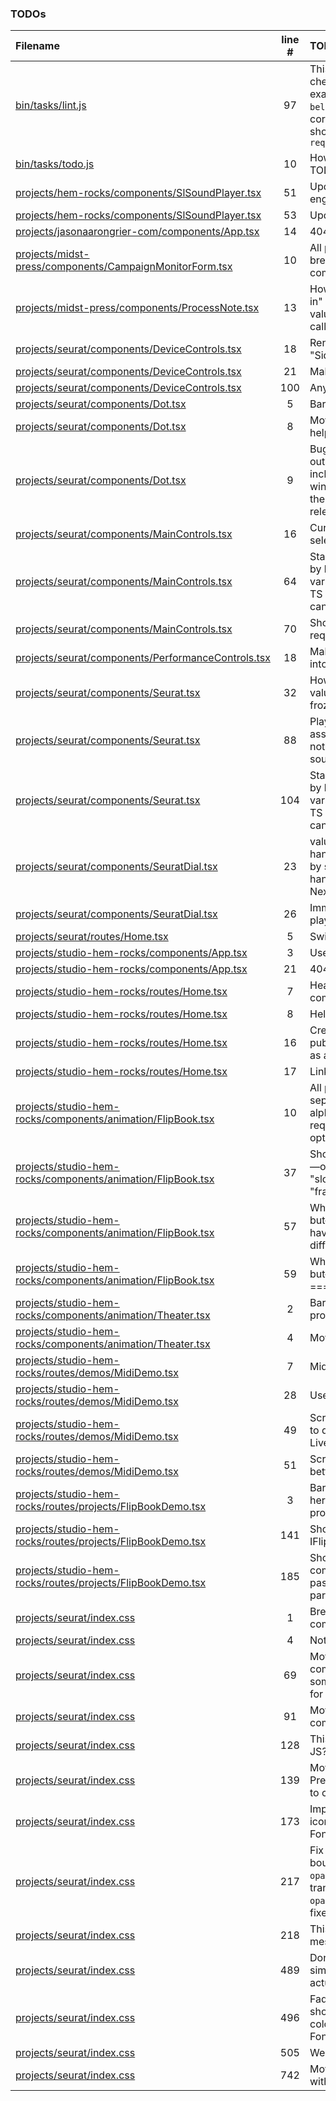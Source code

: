 ### TODOs
| Filename | line # | TODO
|:------|:------:|:------
| [bin/tasks/lint.js](bin/tasks/lint.js#L97) | 97 | This bypasses checks for, for example, `i-dont-belong.foo`, the correct check should be `requiredFiles`
| [bin/tasks/todo.js](bin/tasks/todo.js#L10) | 10 | How to handle TODO's in CI?
| [projects/hem-rocks/components/SlSoundPlayer.tsx](projects/hem-rocks/components/SlSoundPlayer.tsx#L51) | 51 | Update the playback engine
| [projects/hem-rocks/components/SlSoundPlayer.tsx](projects/hem-rocks/components/SlSoundPlayer.tsx#L53) | 53 | Update the state
| [projects/jasonaarongrier-com/components/App.tsx](projects/jasonaarongrier-com/components/App.tsx#L14) | 14 | 404 page
| [projects/midst-press/components/CampaignMonitorForm.tsx](projects/midst-press/components/CampaignMonitorForm.tsx#L10) | 10 | All projects: Use line breaks for all component props
| [projects/midst-press/components/ProcessNote.tsx](projects/midst-press/components/ProcessNote.tsx#L13) | 13 | How not to "freeze in" changing state values in event callbacks?
| [projects/seurat/components/DeviceControls.tsx](projects/seurat/components/DeviceControls.tsx#L18) | 18 | Rename to "SideButtons" or sth
| [projects/seurat/components/DeviceControls.tsx](projects/seurat/components/DeviceControls.tsx#L21) | 21 | Make into a selector
| [projects/seurat/components/DeviceControls.tsx](projects/seurat/components/DeviceControls.tsx#L100) | 100 | Any??
| [projects/seurat/components/Dot.tsx](projects/seurat/components/Dot.tsx#L5) | 5 | Barrelise actions
| [projects/seurat/components/Dot.tsx](projects/seurat/components/Dot.tsx#L8) | 8 | Move handlers to a helper file
| [projects/seurat/components/Dot.tsx](projects/seurat/components/Dot.tsx#L9) | 9 | Bug when releasing outside a dot including outside the window; should be the same as releasing on a dot
| [projects/seurat/components/MainControls.tsx](projects/seurat/components/MainControls.tsx#L16) | 16 | Current canvas selector
| [projects/seurat/components/MainControls.tsx](projects/seurat/components/MainControls.tsx#L64) | 64 | Standardize colors by keeping color vars in a place both TS and (vanilla) CSS can access them
| [projects/seurat/components/MainControls.tsx](projects/seurat/components/MainControls.tsx#L70) | 70 | Should not be required
| [projects/seurat/components/PerformanceControls.tsx](projects/seurat/components/PerformanceControls.tsx#L18) | 18 | Make `currentCanvas` into a selector
| [projects/seurat/components/Seurat.tsx](projects/seurat/components/Seurat.tsx#L32) | 32 | How to prevent values getting frozen into a hook??
| [projects/seurat/components/Seurat.tsx](projects/seurat/components/Seurat.tsx#L88) | 88 | Play the sound assigned to the dot, not the canvas' sound
| [projects/seurat/components/Seurat.tsx](projects/seurat/components/Seurat.tsx#L104) | 104 | Standardize colors by keeping color vars in a place both TS and (vanilla) CSS can access them
| [projects/seurat/components/SeuratDial.tsx](projects/seurat/components/SeuratDial.tsx#L23) | 23 | values in these handlers are frozen by some DOM event handler stuff in Nexus
| [projects/seurat/components/SeuratDial.tsx](projects/seurat/components/SeuratDial.tsx#L26) | 26 | Immediately alter playback
| [projects/seurat/routes/Home.tsx](projects/seurat/routes/Home.tsx#L5) | 5 | Switch to Webpack
| [projects/studio-hem-rocks/components/App.tsx](projects/studio-hem-rocks/components/App.tsx#L3) | 3 | Use barrel files
| [projects/studio-hem-rocks/components/App.tsx](projects/studio-hem-rocks/components/App.tsx#L21) | 21 | 404 page
| [projects/studio-hem-rocks/routes/Home.tsx](projects/studio-hem-rocks/routes/Home.tsx#L7) | 7 | Header/Footer components
| [projects/studio-hem-rocks/routes/Home.tsx](projects/studio-hem-rocks/routes/Home.tsx#L8) | 8 | Helmet here
| [projects/studio-hem-rocks/routes/Home.tsx](projects/studio-hem-rocks/routes/Home.tsx#L16) | 16 | Create a separate public Github repo as a submodule
| [projects/studio-hem-rocks/routes/Home.tsx](projects/studio-hem-rocks/routes/Home.tsx#L17) | 17 | Link to Github repo
| [projects/studio-hem-rocks/components/animation/FlipBook.tsx](projects/studio-hem-rocks/components/animation/FlipBook.tsx#L10) | 10 | All projects, separate alphabetized required props from optionals
| [projects/studio-hem-rocks/components/animation/FlipBook.tsx](projects/studio-hem-rocks/components/animation/FlipBook.tsx#L37) | 37 | Should be "speed" ––or rather, "slowness"–– not "frameRate"
| [projects/studio-hem-rocks/components/animation/FlipBook.tsx](projects/studio-hem-rocks/components/animation/FlipBook.tsx#L57) | 57 | What if ––unlikely, but–– two frames have the same difference score??
| [projects/studio-hem-rocks/components/animation/FlipBook.tsx](projects/studio-hem-rocks/components/animation/FlipBook.tsx#L59) | 59 | What if ––unlikely, but–– myDiffIndex === -1??
| [projects/studio-hem-rocks/components/animation/Theater.tsx](projects/studio-hem-rocks/components/animation/Theater.tsx#L2) | 2 | Barrel file (all projects)
| [projects/studio-hem-rocks/components/animation/Theater.tsx](projects/studio-hem-rocks/components/animation/Theater.tsx#L4) | 4 | Move to common
| [projects/studio-hem-rocks/routes/demos/MidiDemo.tsx](projects/studio-hem-rocks/routes/demos/MidiDemo.tsx#L7) | 7 | Midi class
| [projects/studio-hem-rocks/routes/demos/MidiDemo.tsx](projects/studio-hem-rocks/routes/demos/MidiDemo.tsx#L28) | 28 | Use ClockDivider
| [projects/studio-hem-rocks/routes/demos/MidiDemo.tsx](projects/studio-hem-rocks/routes/demos/MidiDemo.tsx#L49) | 49 | Screenshot of how to do this in Ableton Live
| [projects/studio-hem-rocks/routes/demos/MidiDemo.tsx](projects/studio-hem-rocks/routes/demos/MidiDemo.tsx#L51) | 51 | Screenshot and better description
| [projects/studio-hem-rocks/routes/projects/FlipBookDemo.tsx](projects/studio-hem-rocks/routes/projects/FlipBookDemo.tsx#L3) | 3 | Barrel file (done here, but not in all projects)
| [projects/studio-hem-rocks/routes/projects/FlipBookDemo.tsx](projects/studio-hem-rocks/routes/projects/FlipBookDemo.tsx#L141) | 141 | Should this be IFlipBookSpec?
| [projects/studio-hem-rocks/routes/projects/FlipBookDemo.tsx](projects/studio-hem-rocks/routes/projects/FlipBookDemo.tsx#L185) | 185 | Should be a single component that gets passed route params
| [projects/seurat/index.css](projects/seurat/index.css#L1) | 1 | Break this file up by component, 7-to-1
| [projects/seurat/index.css](projects/seurat/index.css#L4) | 4 | Not needed
| [projects/seurat/index.css](projects/seurat/index.css#L69) | 69 | Move Dial to common, create some generic styles for it
| [projects/seurat/index.css](projects/seurat/index.css#L91) | 91 | Move IconButton to common
| [projects/seurat/index.css](projects/seurat/index.css#L128) | 128 | This? Or guarded in JS? Or both??
| [projects/seurat/index.css](projects/seurat/index.css#L139) | 139 | Move PressAndHoldButton to common
| [projects/seurat/index.css](projects/seurat/index.css#L173) | 173 | Implement SVG icons!! (ie: Pay for Fontawesome)
| [projects/seurat/index.css](projects/seurat/index.css#L217) | 217 | Fix HACK: Cause it bounces back to `opacity: 1` and then transitions to `opacity: 2`. Might be fixed by SVG
| [projects/seurat/index.css](projects/seurat/index.css#L218) | 218 | This is getting messy...
| [projects/seurat/index.css](projects/seurat/index.css#L489) | 489 | Don't use opacity to simulate color, pick actual solid colors
| [projects/seurat/index.css](projects/seurat/index.css#L496) | 496 | Faded icon buttons should be a SVG color (ie: Pay for Fontawesome)
| [projects/seurat/index.css](projects/seurat/index.css#L505) | 505 | Weird!
| [projects/seurat/index.css](projects/seurat/index.css#L742) | 742 | Move to common with the component
